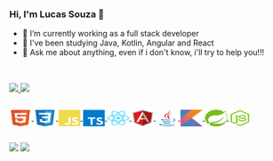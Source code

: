### Hi, I'm Lucas Souza 👋


- 🔭 I’m currently working as a full stack developer
- 🌱 I've been studying Java, Kotlin, Angular and React
- 💬  Ask me about anything, even if i don't know, i'll try to help you!!!

##
<br />
 <div>
  <a href="https://github.com/lucassouzasilvadev">
  <img height="150em"  src="https://github-readme-stats.vercel.app/api?username=lucassouzasilvadev&show_icons=true&theme=dracula&include_all_commits=true&count_private=true"/>
  <img height="150em" src="https://github-readme-stats.vercel.app/api/top-langs/?username=lucassouzasilvadev&layout=compact&langs_count=7&theme=dracula"/>
</div>
  
  ##
  
<div style="display: inline_block">
      <img align="center" alt="Rafa-HTML" height="30" width="40" src="https://raw.githubusercontent.com/devicons/devicon/master/icons/html5/html5-original.svg">
    
<img align="center" alt="Rafa-CSS" height="30" width="40" src="https://raw.githubusercontent.com/devicons/devicon/master/icons/css3/css3-original.svg">


<img align="center" alt="Rafa-Js" height="30" width="40" src="https://raw.githubusercontent.com/devicons/devicon/master/icons/javascript/javascript-plain.svg">

<img align="center" alt="Rafa-Ts" height="30" width="40" src="https://raw.githubusercontent.com/devicons/devicon/master/icons/typescript/typescript-plain.svg">

<img align="center" alt="Rafa-React" height="30" width="40" src="https://raw.githubusercontent.com/devicons/devicon/master/icons/react/react-original.svg">
   
<img align="center" alt="Rafa-Csharp" height="30" width="40" src="https://raw.githubusercontent.com/devicons/devicon/master/icons/angularjs/angularjs-original.svg">
 
<img align="center" alt="Rafa-Python" height="30" width="40" src="https://raw.githubusercontent.com/devicons/devicon/master/icons/java/java-original.svg">            
 
 <img align="center" alt="Rafa-Python" height="30" width="40" src="https://raw.githubusercontent.com/devicons/devicon/master/icons/kotlin/kotlin-original.svg">  
 
<img align="center" alt="Rafa-Python" height="30" width="40" src="https://raw.githubusercontent.com/devicons/devicon/master/icons/spring/spring-original.svg">         
      
<img align="center" alt="Rafa-Python" height="30" width="40" src="https://raw.githubusercontent.com/devicons/devicon/master/icons/nodejs/nodejs-original.svg">      

</div>
  
##
  
<div>
     <a href = "mailto:lucasdrop169@gmail.com"><img src="https://img.shields.io/badge/-Gmail-%23333?style=for-the-badge&logo=gmail&logoColor=white" target="_blank"></a>
  <a href="https://www.linkedin.com/in/lucas-souza-6380041b5" target="_blank"><img src="https://img.shields.io/badge/-LinkedIn-%230077B5?style=for-the-badge&logo=linkedin&logoColor=white" target="_blank"></a> 
</div>
  
  ##
 

  
  
